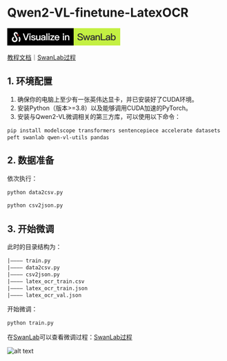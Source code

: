 # Qwen2-VL-finetune-LatexOCR

[![](https://raw.githubusercontent.com/SwanHubX/assets/f7d1b667fc5c3da02e34ef4337b280fc17d35bb5/badge1.svg)](https://swanlab.cn/@ZeyiLin/Qwen2-VL-ft-latexocr/runs/1glks73k6u5gw98ovzwev/chart)

[教程文档](https://zhuanlan.zhihu.com/p/10705293665)｜[SwanLab过程](https://swanlab.cn/@ZeyiLin/Qwen2-VL-ft-latexocr/runs/1glks73k6u5gw98ovzwev/chart)

## 1. 环境配置

1. 确保你的电脑上至少有一张英伟达显卡，并已安装好了CUDA环境。
2. 安装Python（版本>=3.8）以及能够调用CUDA加速的PyTorch。
3. 安装与Qwen2-VL微调相关的第三方库，可以使用以下命令：

```
pip install modelscope transformers sentencepiece accelerate datasets peft swanlab qwen-vl-utils pandas
```

## 2. 数据准备

依次执行：

```bash
python data2csv.py
```

```bash
python csv2json.py
```

## 3. 开始微调

此时的目录结构为：

```
|———— train.py
|———— data2csv.py
|———— csv2json.py
|———— latex_ocr_train.csv
|———— latex_ocr_train.json
|———— latex_ocr_val.json
```

开始微调：

```bash
python train.py
```

在[SwanLab](https://swanlab.cn/)可以查看微调过程：[SwanLab过程](https://swanlab.cn/@ZeyiLin/Qwen2-VL-ft-latexocr/runs/1glks73k6u5gw98ovzwev/chart)

![alt text](readme_files/1.png)
